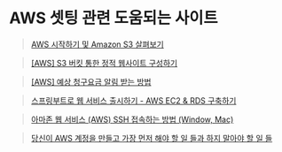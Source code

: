# AWS 셋팅 관련 도움되는 사이트

> [AWS 시작하기 및 Amazon S3 살펴보기](https://www.slideshare.net/awskorea/aws-getting-started-and-amazon-s3)

> [[AWS] S3 버킷 통한 정적 웹사이트 구성하기](http://devstory.ibksplatform.com/2017/08/aws-s3.html)

> [[AWS] 예상 청구요금 알림 받는 방법](http://gun0912.tistory.com/11)

> [스프링부트로 웹 서비스 출시하기 - AWS EC2 & RDS 구축하기](http://jojoldu.tistory.com/259?category=635883)

> [아마존 웹 서비스 (AWS) SSH 접속하는 방법 (Window, Mac)](http://lhh3520.tistory.com/288)

> [당신이 AWS 계정을 만들고 가장 먼저 해야 할 일 들과 하지 말아야 할 일 들](http://www.awskr.org/2017/01/your-aws-first-days-todo-list/)
